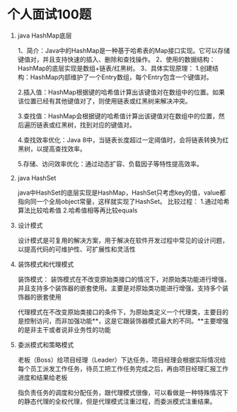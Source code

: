 # 个人面试100题

1. java HashMap底层

   1、简介：Java中的HashMap是一种基于哈希表的Map接口实现。它可以存储键值对，并且支持快速的插入、删除和查找操作。 2、使用的数据结构：HashMap的底层实现是数组+链表/红黑树。 3、具体实现原理： 1.创建结构：HashMap内部维护了一个Entry数组，每个Entry包含一个键值对。 

   2.插入值：HashMap根据键的哈希值计算出该键值对在数组中的位置。如果该位置已经有其他键值对了，则使用链表或红黑树来解决冲突。

    3.查找值：HashMap会根据键的哈希值计算出该键值对在数组中的位置，然后遍历链表或红黑树，找到对应的键值对。 

   4.查找效率优化：Java 8中，当链表长度超过一定阈值时，会将链表转换为红黑树，以提高查找效率。 

   5.存储、访问效率优化：通过动态扩容、负载因子等特性提高效率。 

2. java HashSet

   java中HashSet的底层实现是HashMap，HashSet只考虑key的值，value都指向同一个全局object常量，这样就实现了HashSet。 比较过程： 1.通过哈希算法比较哈希值 2.哈希值相等再比较equals 

3. 设计模式 

   设计模式是可复用的解决方案，用于解决在软件开发过程中常见的设计问题，以提高代码的可维护性、可扩展性和灵活性

4. 装饰模式和代理模式

   装饰模式：
   装饰模式在不改变原始类接口的情况下，对原始类功能进行增强，并且支持多个装饰器的嵌套使用。主要是对原始类功能进行增强，支持多个装饰器的嵌套使用

   代理模式在不改变原始类接口的条件下，为原始类定义一个代理类，主要目的是控制访问，而非加强功能**，这是它跟装饰器模式最大的不同。**主要增强的是非主干或者说非业务性的功能

5. 委派模式和策略模式

   老板（Boss）给项目经理（Leader）下达任务，项目经理会根据实际情况给每个员工派发工作任务，待员工把工作任务完成之后，再由项目经理汇报工作进度和结果给老板

   指负责任务的调度和分配任务，跟代理模式很像，可以看做是一种特殊情况下的静态代理的全权代理，但是代理模式注重过程，而委派模式注重结果。

